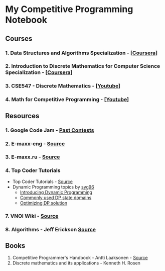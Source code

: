 
# My Competitive Programming Notebook
## Courses
### 1. Data Structures and Algorithms Specialization - [[Coursera](https://www.coursera.org/specializations/data-structures-algorithms)]
### 2. Introduction to Discrete Mathematics for Computer Science Specialization - [[Coursera](https://www.coursera.org/specializations/discrete-mathematics)]
### 3. CSE547 - Discrete Mathematics - [[Youtube](https://www.youtube.com/playlist?list=PL462275E91FC7844D)]
### 4. Math for Competitive Programming - [[Youtube](https://www.youtube.com/playlist?list=PLPt2dINI2MIY7l5zyFd1W28rei3b-AXaJ)]

## Resources
### 1. Google Code Jam - [Past Contests](https://code.google.com/codejam/past-contests)
### 2. E-maxx-eng - [Source](https://e-maxx-eng.appspot.com/)
### 3. E-maxx.ru - [Source](http://e-maxx.ru/)
### 4. Top Coder Tutorials

- Top Coder Tutorials - [Source](https://www.topcoder.com/community/data-science/data-science-tutorials/)
- Dynamic Programming topics by [syg96](https://www.topcoder.com/members/syg96)
	+ [Introducing Dynamic Programming](https://apps.topcoder.com/forums/?module=Thread&start=0&threadID=700080)
	+ [Commonly used DP state domains](https://apps.topcoder.com/forums/?module=Thread&start=0&threadID=697369)
	+ [Optimizing DP solution](https://apps.topcoder.com/forums/?module=Thread&start=0&threadID=697925)

### 7. VNOI Wiki - [Source](http://vnoi.info/wiki/Home)
### 8. Algorithms - Jeff Erickson [Source](http://jeffe.cs.illinois.edu/teaching/algorithms/)

## Books

1. Competitive Programmer's Handbook - Antti Laaksonen - [Source](https://github.com/pllk/cphb)
2. Discrete mathematics and its applications - Kenneth H. Rosen
